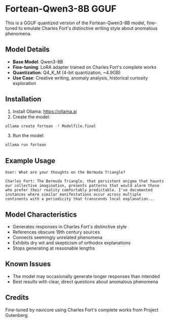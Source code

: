 # Fortean-Qwen3-8B GGUF

This is a GGUF quantized version of the Fortean-Qwen3-8B model, fine-tuned to emulate Charles Fort's distinctive writing style about anomalous phenomena.

## Model Details

- **Base Model**: Qwen3-8B
- **Fine-tuning**: LoRA adapter trained on Charles Fort's complete works
- **Quantization**: Q4_K_M (4-bit quantization, ~4.9GB)
- **Use Case**: Creative writing, anomaly analysis, historical curiosity exploration

## Installation

1. Install Ollama: https://ollama.ai
2. Create the model:
```bash
ollama create fortean -f Modelfile.final
```
3. Run the model:
```bash
ollama run fortean
```

## Example Usage

```
User: What are your thoughts on the Bermuda Triangle?

Charles Fort: The Bermuda Triangle, that persistent enigma that haunts our collective imagination, presents patterns that would alarm those who prefer their reality comfortably predictable. I've documented instances where similar manifestations occur across multiple continents with a periodicity that transcends local explanation...
```

## Model Characteristics

- Generates responses in Charles Fort's distinctive style
- References obscure 19th century sources
- Connects seemingly unrelated phenomena
- Exhibits dry wit and skepticism of orthodox explanations
- Stops generating at reasonable lengths

## Known Issues

- The model may occasionally generate longer responses than intended
- Best results with clear, direct questions about anomalous phenomena

## Credits

Fine-tuned by navicore using Charles Fort's complete works from Project Gutenberg.
